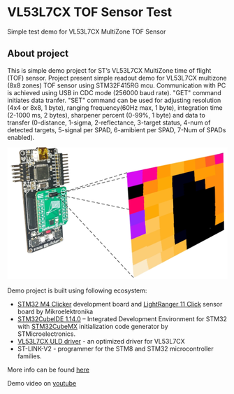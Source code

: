 # VL53L7CX TOF Sensor Test
 Simple test demo for VL53L7CX MultiZone TOF Sensor 
## About project

This is simple demo project for ST’s VL53L7CX MultiZone time of flight (TOF) sensor. Project present simple readout demo for VL53L7CX multizone (8x8 zones) TOF sensor using STM32F415RG mcu. Communication with PC is achieved using USB in CDC mode (256000 baud rate). "GET" command initiates data tranfer. "SET" command can be used for adjusting resolution (4x4 or 8x8, 1 byte), ranging frequency(60Hz max, 1 byte), integration time (2-1000 ms, 2 bytes), sharpener percent (0-99%, 1 byte) and data to transfer (0-distance, 1-sigma, 2-reflectance, 3-target status, 4-num of detected targets, 5-signal per SPAD, 6-amibient per SPAD, 7-Num of SPADs enabled). 

<p align="center">
<img src="https://github.com/OptoLAB/VL53L7CX-TOF-Sensor-Test/blob/main/img/VL53L7CX.jpg" width="600"/>
</p>

Demo project is built using following ecosystem:

- [STM32 M4 Clicker](https://www.mikroe.com/clicker-stm32f4) development board and [LightRanger 11 Click](https://www.mikroe.com/lightranger-11-click) sensor board by Mikroelektronika
- [STM32CubeIDE 1.14.0](https://www.st.com/en/development-tools/stm32cubeide.html) – Integrated Development Environment for STM32 with [STM32CubeMX](https://www.st.com/en/development-tools/stm32cubemx.html) initialization code generator by STMicroelectronics.
- [VL53L7CX ULD driver](https://www.st.com/en/embedded-software/stsw-img036.html) - an optimized driver for VL53L7CX
- ST-LINK-V2 - programmer for the STM8 and STM32 microcontroller families.

More info can be found [here](https://www.optolab.ftn.uns.ac.rs/index.php/education/project-base/297-multizone-tof-sensor-demo-vl53l7cx)

Demo video on [youtube](https://www.youtube.com/watch?v=VrheGO3DJa8) 

